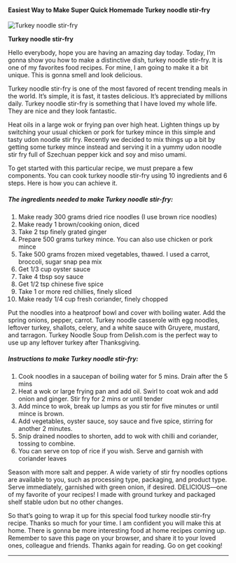             

#### Easiest Way to Make Super Quick Homemade Turkey noodle stir-fry

![Turkey noodle stir-fry](https://img-global.cpcdn.com/recipes/4899819557486592/751x532cq70/turkey-noodle-stir-fry-recipe-main-photo.jpg)

**Turkey noodle stir-fry**

Hello everybody, hope you are having an amazing day today. Today, I’m gonna show you how to make a distinctive dish, turkey noodle stir-fry. It is one of my favorites food recipes. For mine, I am going to make it a bit unique. This is gonna smell and look delicious.

Turkey noodle stir-fry is one of the most favored of recent trending meals in the world. It’s simple, it is fast, it tastes delicious. It’s appreciated by millions daily. Turkey noodle stir-fry is something that I have loved my whole life. They are nice and they look fantastic.

Heat oils in a large wok or frying pan over high heat. Lighten things up by switching your usual chicken or pork for turkey mince in this simple and tasty udon noodle stir fry. Recently we decided to mix things up a bit by getting some turkey mince instead and serving it in a yummy udon noodle stir fry full of Szechuan pepper kick and soy and miso umami.

To get started with this particular recipe, we must prepare a few components. You can cook turkey noodle stir-fry using 10 ingredients and 6 steps. Here is how you can achieve it.

##### The ingredients needed to make Turkey noodle stir-fry:

1.  Make ready 300 grams dried rice noodles (I use brown rice noodles)
2.  Make ready 1 brown/cooking onion, diced
3.  Take 2 tsp finely grated ginger
4.  Prepare 500 grams turkey mince. You can also use chicken or pork mince
5.  Take 500 grams frozen mixed vegetables, thawed. I used a carrot, broccoli, sugar snap pea mix
6.  Get 1/3 cup oyster sauce
7.  Take 4 tbsp soy sauce
8.  Get 1/2 tsp chinese five spice
9.  Take 1 or more red chillies, finely sliced
10.  Make ready 1/4 cup fresh coriander, finely chopped

Put the noodles into a heatproof bowl and cover with boiling water. Add the spring onions, pepper, carrot. Turkey noodle casserole with egg noodles, leftover turkey, shallots, celery, and a white sauce with Gruyere, mustard, and tarragon. Turkey Noodle Soup from Delish.com is the perfect way to use up any leftover turkey after Thanksgiving.

##### Instructions to make Turkey noodle stir-fry:

1.  Cook noodles in a saucepan of boiling water for 5 mins. Drain after the 5 mins
2.  Heat a wok or large frying pan and add oil. Swirl to coat wok and add onion and ginger. Stir fry for 2 mins or until tender
3.  Add mince to wok, break up lumps as you stir for five minutes or until mince is brown.
4.  Add vegetables, oyster sauce, soy sauce and five spice, stirring for another 2 minutes.
5.  Snip drained noodles to shorten, add to wok with chilli and coriander, tossing to combine.
6.  You can serve on top of rice if you wish. Serve and garnish with coriander leaves

Season with more salt and pepper. A wide variety of stir fry noodles options are available to you, such as processing type, packaging, and product type. Serve immediately, garnished with green onion, if desired. DELICIOUS—one of my favorite of your recipes! I made with ground turkey and packaged shelf stable udon but no other changes.

So that’s going to wrap it up for this special food turkey noodle stir-fry recipe. Thanks so much for your time. I am confident you will make this at home. There is gonna be more interesting food at home recipes coming up. Remember to save this page on your browser, and share it to your loved ones, colleague and friends. Thanks again for reading. Go on get cooking!

* * *